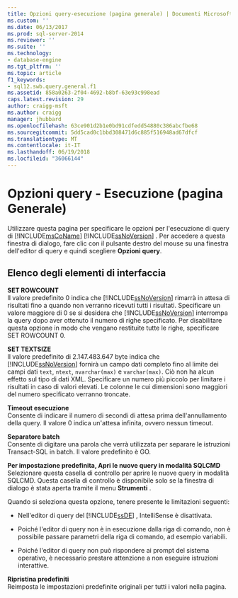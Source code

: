 ```yaml
---
title: Opzioni query-esecuzione (pagina generale) | Documenti Microsoft
ms.custom: ''
ms.date: 06/13/2017
ms.prod: sql-server-2014
ms.reviewer: ''
ms.suite: ''
ms.technology:
- database-engine
ms.tgt_pltfrm: ''
ms.topic: article
f1_keywords:
- sql12.swb.query.general.f1
ms.assetid: 858a0263-2f04-4692-b8bf-63e93c998ead
caps.latest.revision: 29
author: craigg-msft
ms.author: craigg
manager: jhubbard
ms.openlocfilehash: 63ce901d2b1e0bd91cdfedd54880c386abcfbe68
ms.sourcegitcommit: 5dd5cad0c1bbd308471d6c885f516948ad67dfcf
ms.translationtype: MT
ms.contentlocale: it-IT
ms.lasthandoff: 06/19/2018
ms.locfileid: "36066144"
---
```

# <a name="query-options-execution-general-page"></a>Opzioni query - Esecuzione (pagina Generale)
  Utilizzare questa pagina per specificare le opzioni per l'esecuzione di query di [!INCLUDE[msCoName](../includes/msconame-md.md)] [!INCLUDE[ssNoVersion](../includes/ssnoversion-md.md)] . Per accedere a questa finestra di dialogo, fare clic con il pulsante destro del mouse su una finestra dell'editor di query e quindi scegliere **Opzioni query**.  
  
## <a name="uielement-list"></a>Elenco degli elementi di interfaccia  
 **SET ROWCOUNT**  
 Il valore predefinito 0 indica che [!INCLUDE[ssNoVersion](../includes/ssnoversion-md.md)] rimarrà in attesa di risultati fino a quando non verranno ricevuti tutti i risultati. Specificare un valore maggiore di 0 se si desidera che [!INCLUDE[ssNoVersion](../includes/ssnoversion-md.md)] interrompa la query dopo aver ottenuto il numero di righe specificato. Per disabilitare questa opzione in modo che vengano restituite tutte le righe, specificare SET ROWCOUNT 0.  
  
 **SET TEXTSIZE**  
 Il valore predefinito di 2.147.483.647 byte indica che [!INCLUDE[ssNoVersion](../includes/ssnoversion-md.md)] fornirà un campo dati completo fino al limite dei campi dati `text`, `ntext`, `nvarchar(max)` e `varchar(max)`. Ciò non ha alcun effetto sul tipo di dati XML. Specificare un numero più piccolo per limitare i risultati in caso di valori elevati. Le colonne le cui dimensioni sono maggiori del numero specificato verranno troncate.  
  
 **Timeout esecuzione**  
 Consente di indicare il numero di secondi di attesa prima dell'annullamento della query. Il valore 0 indica un'attesa infinita, ovvero nessun timeout.  
  
 **Separatore batch**  
 Consente di digitare una parola che verrà utilizzata per separare le istruzioni Transact-SQL in batch. Il valore predefinito è GO.  
  
 **Per impostazione predefinita, Apri le nuove query in modalità SQLCMD**  
 Selezionare questa casella di controllo per aprire le nuove query in modalità SQLCMD. Questa casella di controllo è disponibile solo se la finestra di dialogo è stata aperta tramite il menu **Strumenti** .  
  
 Quando si seleziona questa opzione, tenere presente le limitazioni seguenti:  
  
-   Nell'editor di query del [!INCLUDE[ssDE](../includes/ssde-md.md)] , IntelliSense è disattivata.  
  
-   Poiché l'editor di query non è in esecuzione dalla riga di comando, non è possibile passare parametri della riga di comando, ad esempio variabili.  
  
-   Poiché l'editor di query non può rispondere ai prompt del sistema operativo, è necessario prestare attenzione a non eseguire istruzioni interattive.  
  
 **Ripristina predefiniti**  
 Reimposta le impostazioni predefinite originali per tutti i valori nella pagina.  
  
  